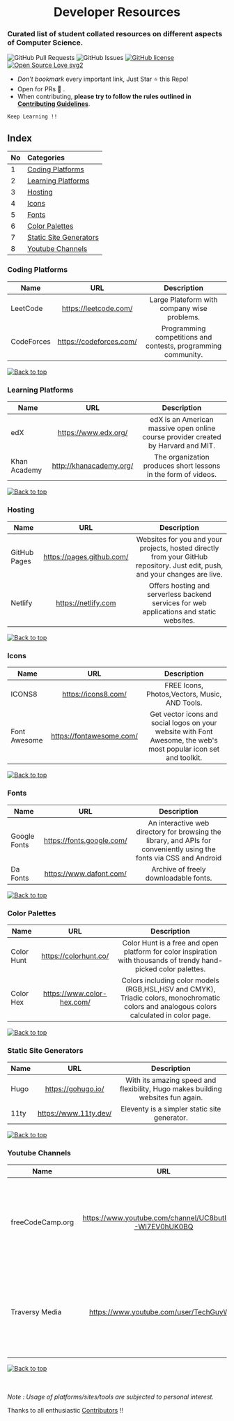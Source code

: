 # <center> Developer Resources </center> 
### Curated list of student collated resources on different aspects of Computer Science.


 ![GitHub Pull Requests](https://img.shields.io/github/issues-pr/developer-student-clubs/dev-resources)
 ![GitHub Issues](https://img.shields.io/github/issues/developer-student-clubs/dev-resources?color=success)
 [![GitHub license](https://img.shields.io/github/license/Naereen/StrapDown.js.svg)](https://github.com/developer-student-clubs/dev-resources/blob/master/LICENSE)
 [![Open Source Love svg2](https://badges.frapsoft.com/os/v2/open-source.svg?v=103)](https://github.com/ellerbrock/open-source-badges/)

- *Don't bookmark* every important link, Just Star :star: this Repo!
- Open for PRs :rocket: .
- When contributing, **please try to follow the rules outlined in [Contributing Guidelines](https://github.com/developer-student-clubs/dev-resources/blob/master/CONTRIBUTING.md)**.

```Keep Learning !! ```

## Index 

| No            | Categories    |  
| ------------- |:-------------| 
| 1             | [Coding Platforms](https://github.com/developer-student-clubs/dev-resources/#coding-platforms) |
| 2             | [Learning Platforms](https://github.com/developer-student-clubs/dev-resources/#learning-platforms) |
| 3             | [Hosting](https://github.com/developer-student-clubs/dev-resources/#hosting) |
| 4             | [Icons](#icons) |
| 5             | [Fonts](#fonts) |
| 6             | [Color Palettes](#color-palettes) |
| 7             | [Static Site Generators](#static-site-generators) |
| 8             | [Youtube Channels](#youtube-channels) |

### Coding Platforms

| Name          | URL           | Description |
| ------------- |:-------------:| :-----: |
| LeetCode      | https://leetcode.com/ | Large Plateform with company wise problems. |
| CodeForces    | https://codeforces.com/ |  Programming competitions and contests, programming community.  |


[![Back to top](https://img.shields.io/badge/Back%20to%20top-blue?style=flat)](#index)

### Learning Platforms

| Name          | URL           | Description |
| ------------- |:-------------:| :-----:|
|  edX    | https://www.edx.org/ | edX is an American massive open online course provider created by Harvard and MIT. |
|  Khan Academy   | http://khanacademy.org/ | The organization produces short lessons in the form of videos. |

[![Back to top](https://img.shields.io/badge/Back%20to%20top-blue?style=flat)](#index)

### Hosting

| Name          | URL           | Description |
| ------------- |:-------------:| :-----:|
| GitHub Pages | https://pages.github.com/ | Websites for you and your projects, hosted directly from your GitHub repository. Just edit, push, and your changes are live. |
| Netlify | https://netlify.com  | Offers hosting and serverless backend services for web applications and static websites. 
 
[![Back to top](https://img.shields.io/badge/Back%20to%20top-blue?style=flat)](#index)

### Icons

| Name          | URL           | Description |
| ------------- |:-------------:| :-----:|
| ICONS8 | https://icons8.com/  | FREE Icons, Photos,Vectors, Music, AND Tools. |
| Font Awesome | https://fontawesome.com/ | Get vector icons and social logos on your website with Font Awesome, the web's most popular icon set and toolkit. |

[![Back to top](https://img.shields.io/badge/Back%20to%20top-blue?style=flat)](#index)

### Fonts

| Name          | URL           | Description |
| ------------- |:-------------:| :-----:|
| Google Fonts | https://fonts.google.com/ | An interactive web directory for browsing the library, and APIs for conveniently using the fonts via CSS and Android |
| Da Fonts  | https://www.dafont.com/ | Archive of freely downloadable fonts. |



[![Back to top](https://img.shields.io/badge/Back%20to%20top-blue?style=flat)](#index)

### Color Palettes

| Name          | URL           | Description |
| ------------- |:-------------:| :-----:|
| Color Hunt | https://colorhunt.co/  | Color Hunt is a free and open platform for color inspiration with thousands of trendy hand-picked color palettes. |
| Color Hex | https://www.color-hex.com/ | Colors including color models (RGB,HSL,HSV and CMYK), Triadic colors, monochromatic colors and analogous colors calculated in color page. |

[![Back to top](https://img.shields.io/badge/Back%20to%20top-blue?style=flat)](#index)

### Static Site Generators

| Name          | URL           | Description |
| ------------- |:-------------:| :-----:|
|   Hugo  | https://gohugo.io/ | With its amazing speed and flexibility, Hugo makes building websites fun again. |
| 11ty |  https://www.11ty.dev/ | Eleventy is a simpler static site generator. |


[![Back to top](https://img.shields.io/badge/Back%20to%20top-blue?style=flat)](#index)

### Youtube Channels

| Name          | URL           | Description |
| ------------- |:-------------:| :-----:|
| freeCodeCamp.org | https://www.youtube.com/channel/UC8butISFwT-Wl7EV0hUK0BQ | One of the best youtube channels on youtube to learn and understand programming languages ans new technologies |
| Traversy Media | https://www.youtube.com/user/TechGuyWeb | This the one of the best youtube channels to learn and master Web Development, more focused on JaVaScript |

[![Back to top](https://img.shields.io/badge/Back%20to%20top-blue?style=flat)](#index)


<br/><br/>
*Note : Usage of platforms/sites/tools are subjected to personal interest.* 

Thanks to all enthusiastic [Contributors](https://github.com/developer-student-clubs/dev-resources/graphs/contributors) !!

